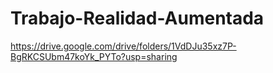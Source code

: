 # Trabajo-Realidad-Aumentada
https://drive.google.com/drive/folders/1VdDJu35xz7P-BgRKCSUbm47koYk_PYTo?usp=sharing
